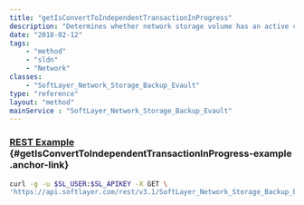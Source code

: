 ```yaml
---
title: "getIsConvertToIndependentTransactionInProgress"
description: "Determines whether network storage volume has an active convert dependent clone to Independent transaction."
date: "2018-02-12"
tags:
    - "method"
    - "sldn"
    - "Network"
classes:
    - "SoftLayer_Network_Storage_Backup_Evault"
type: "reference"
layout: "method"
mainService : "SoftLayer_Network_Storage_Backup_Evault"
---
```


### [REST Example](#getIsConvertToIndependentTransactionInProgress-example) <a href="/article/rest/"><i class="fas fa-question"></i></a> {#getIsConvertToIndependentTransactionInProgress-example .anchor-link} 
```bash
curl -g -u $SL_USER:$SL_APIKEY -X GET \
'https://api.softlayer.com/rest/v3.1/SoftLayer_Network_Storage_Backup_Evault/{SoftLayer_Network_Storage_Backup_EvaultID}/getIsConvertToIndependentTransactionInProgress'
```
